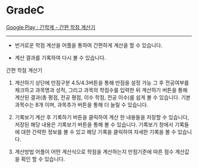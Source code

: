 # GradeC

[Google Play : 간학계 - 간편 학점 계산기](https://play.google.com/store/apps/details?id=com.kw2.kw2.gradec)
***

* 번거로운 학점 계산을 어플을 통하여 간편하게 계산을 할 수 있습니다.

* 계산 결과를 기록하여 다시 볼 수 있습니다.

간편 학점 계산기

1. 계산하기 
상단에 만점구분 4.5/4.3버튼을 통해 만점을 설정 가능 그 후 전공여부를 체크하고 과목명과 성적, 그리고 과목의 학점수를 입력한 뒤 계산하기 버튼을 통해 계산된 결과(총 평점, 전공 평점, 이수 학점, 전공 이수)를 쉽게 볼 수 있습니다. 기본 과목수는 8개 이며, 과목추가 버튼을 통해 더 늘릴 수 있습니다. 

2. 기록보기
계산 후 기록하기 버튼을 클릭하여 계산 한 내용들을 저장할 수 있습니다, 저장된 해당 내용은 기록보기 버튼을 통해 볼 수 있습니다. 기록보기 창에서 기록들에 대한 간략한 정보를 볼 수 있고 해당 기록을 클릭하여 자세한 기록을 볼 수 있습니다.

3. 계산방법
어플이 어떤 계산식으로 학점을 계산하는지 만점기준에 따른 점수 계산값을 확인 할 수 있습니다.
